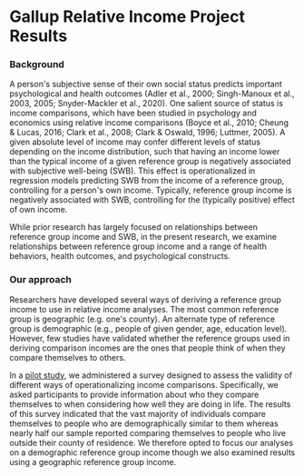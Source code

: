 # Gallup Relative Income Project Results

### Background

A person's subjective sense of their own social status predicts important psychological and health outcomes (Adler et al., 2000; Singh-Manoux et al., 2003, 2005; Snyder-Mackler et al., 2020). One salient source of status is income comparisons, which have been studied in psychology and economics using relative income comparisons (Boyce et al., 2010; Cheung & Lucas, 2016; Clark et al., 2008; Clark & Oswald, 1996; Luttmer, 2005). A given absolute level of income may confer different levels of status depending on the income distribution, such that having an income lower than the typical income of a given reference group is negatively associated with subjective well-being (SWB). This effect is operationalized in regression models predicting SWB from the income of a reference group, controlling for a person's own income. Typically, reference group income is negatively associated with SWB, controlling for the (typically positive) effect of own income. 

While prior research has largely focused on relationships between reference group income and SWB, in the present research, we examine relationships between reference group income and a range of health behaviors, health outcomes, and psychological constructs.

### Our approach

Researchers have developed several ways of deriving a reference group income to use in relative income analyses. The most common reference group is geographic (e.g. one's county). An alternate type of reference group is demographic (e.g., people of given gender, age, education level). However, few studies have validated whether the reference groups used in deriving comparison incomes are the ones that people think of when they compare themselves to others.

In a [pilot study](https://github.com/djolear/rss_analysis/blob/master/rss_analysis.md), we administered a survey designed to assess the validity of different ways of operationalizing income comparisons. Specifically, we asked participants to provide information about who they compare themselves to when considering how well they are doing in life. The results of this survey indicated that the vast majority of individuals compare themselves to people who are demographically similar to them whereas nearly half our sample reported comparing themselves to people who live outside their county of residence. We therefore opted to focus our analyses on a demographic reference group income though we also examined results using a geographic reference group income.